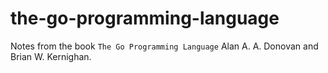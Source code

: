 # the-go-programming-language
Notes from the book `The Go Programming Language` Alan A. A. Donovan and Brian W. Kernighan. 
